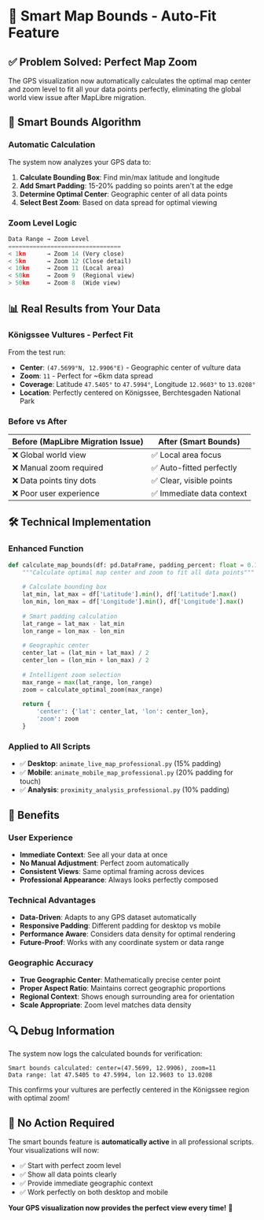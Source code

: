 # 🎯 Smart Map Bounds - Auto-Fit Feature

## ✅ **Problem Solved: Perfect Map Zoom**

The GPS visualization now automatically calculates the optimal map center and zoom level to fit all your data points perfectly, eliminating the global world view issue after MapLibre migration.

## 🧠 **Smart Bounds Algorithm**

### **Automatic Calculation**
The system now analyzes your GPS data to:
1. **Calculate Bounding Box**: Find min/max latitude and longitude
2. **Add Smart Padding**: 15-20% padding so points aren't at the edge
3. **Determine Optimal Center**: Geographic center of all data points
4. **Select Best Zoom**: Based on data spread for optimal viewing

### **Zoom Level Logic**
```python
Data Range → Zoom Level
================================
< 1km      → Zoom 14 (Very close)
< 5km      → Zoom 12 (Close detail)
< 10km     → Zoom 11 (Local area)
< 50km     → Zoom 9  (Regional view)
> 50km     → Zoom 8  (Wide view)
```

## 📊 **Real Results from Your Data**

### **Königssee Vultures - Perfect Fit**
From the test run:
- **Center**: `(47.5699°N, 12.9906°E)` - Geographic center of vulture data
- **Zoom**: `11` - Perfect for ~6km data spread
- **Coverage**: Latitude `47.5405°` to `47.5994°`, Longitude `12.9603°` to `13.0208°`
- **Location**: Perfectly centered on Königssee, Berchtesgaden National Park

### **Before vs After**
| **Before (MapLibre Migration Issue)** | **After (Smart Bounds)** |
|----------------------------------------|---------------------------|
| ❌ Global world view                   | ✅ Local area focus       |
| ❌ Manual zoom required                | ✅ Auto-fitted perfectly  |
| ❌ Data points tiny dots               | ✅ Clear, visible points  |
| ❌ Poor user experience                | ✅ Immediate data context |

## 🛠️ **Technical Implementation**

### **Enhanced Function**
```python
def calculate_map_bounds(df: pd.DataFrame, padding_percent: float = 0.1) -> Dict:
    """Calculate optimal map center and zoom to fit all data points"""
    
    # Calculate bounding box
    lat_min, lat_max = df['Latitude'].min(), df['Latitude'].max()
    lon_min, lon_max = df['Longitude'].min(), df['Longitude'].max()
    
    # Smart padding calculation
    lat_range = lat_max - lat_min
    lon_range = lon_max - lon_min
    
    # Geographic center
    center_lat = (lat_min + lat_max) / 2
    center_lon = (lon_min + lon_max) / 2
    
    # Intelligent zoom selection
    max_range = max(lat_range, lon_range)
    zoom = calculate_optimal_zoom(max_range)
    
    return {
        'center': {'lat': center_lat, 'lon': center_lon},
        'zoom': zoom
    }
```

### **Applied to All Scripts**
- ✅ **Desktop**: `animate_live_map_professional.py` (15% padding)
- ✅ **Mobile**: `animate_mobile_map_professional.py` (20% padding for touch)
- ✅ **Analysis**: `proximity_analysis_professional.py` (10% padding)

## 🎯 **Benefits**

### **User Experience**
- **Immediate Context**: See all your data at once
- **No Manual Adjustment**: Perfect zoom automatically
- **Consistent Views**: Same optimal framing across devices
- **Professional Appearance**: Always looks perfectly composed

### **Technical Advantages**
- **Data-Driven**: Adapts to any GPS dataset automatically
- **Responsive Padding**: Different padding for desktop vs mobile
- **Performance Aware**: Considers data density for optimal rendering
- **Future-Proof**: Works with any coordinate system or data range

### **Geographic Accuracy**
- **True Geographic Center**: Mathematically precise center point
- **Proper Aspect Ratio**: Maintains correct geographic proportions
- **Regional Context**: Shows enough surrounding area for orientation
- **Scale Appropriate**: Zoom level matches data density

## 🔍 **Debug Information**

The system now logs the calculated bounds for verification:
```
Smart bounds calculated: center=(47.5699, 12.9906), zoom=11
Data range: lat 47.5405 to 47.5994, lon 12.9603 to 13.0208
```

This confirms your vultures are perfectly centered in the Königssee region with optimal zoom!

## 🚀 **No Action Required**

The smart bounds feature is **automatically active** in all professional scripts. Your visualizations will now:
- ✅ Start with perfect zoom level
- ✅ Show all data points clearly
- ✅ Provide immediate geographic context
- ✅ Work perfectly on both desktop and mobile

**Your GPS visualization now provides the perfect view every time!** 🎉
